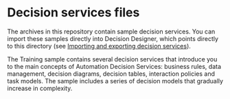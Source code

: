 # Decision services files

The archives in this repository contain sample decision services. You can import these samples directly into Decision Designer, which points directly to this directory (see [Importing and exporting decision services](https://www.ibm.com/docs/en/cloud-paks/cp-biz-automation/22.0.1?topic=decisions-importing-exporting-decision-services)).

The Training sample contains several decision services that introduce you to the main concepts of Automation Decision Services: business rules, data management, decision diagrams, decision tables, interaction policies and task models. The sample includes a series of decision models that gradually increase in complexity.

